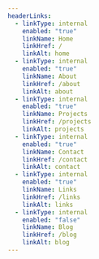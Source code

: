 ```yaml
---
headerLinks:
  - linkType: internal
    enabled: "true"
    linkName: Home
    linkHref: /
    linkAlt: home
  - linkType: internal
    enabled: "true"
    linkName: About
    linkHref: /about
    linkAlt: about
  - linkType: internal
    enabled: "true"
    linkName: Projects
    linkHref: /projects
    linkAlt: projects
  - linkType: internal
    enabled: "true"
    linkName: Contact
    linkHref: /contact
    linkAlt: contact
  - linkType: internal
    enabled: "true"
    linkName: Links
    linkHref: /links
    linkAlt: links
  - linkType: internal
    enabled: "false"
    linkName: Blog
    linkHref: /blog
    linkAlt: blog
---
```

